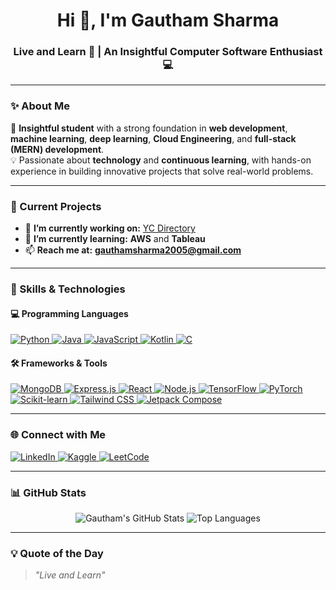 <h1 align="center">Hi 👋, I'm Gautham Sharma</h1>
<h3 align="center">Live and Learn 🚀 | An Insightful Computer Software Enthusiast 💻</h3>

---

### ✨ About Me
🎯 **Insightful student** with a strong foundation in **web development**, **machine learning**, **deep learning**, **Cloud Engineering**, and **full-stack (MERN) development**.  
💡 Passionate about **technology** and **continuous learning**, with hands-on experience in building innovative projects that solve real-world problems.  

---

### 🔭 Current Projects
- 🚀 **I’m currently working on:** [YC Directory](https://www.ycdirectory)  
- 🧠 **I’m currently learning:** **AWS** and **Tableau**  
- 📫 **Reach me at:** **gauthamsharma2005@gmail.com**   

---

### 🚀 Skills & Technologies

#### 💻 Programming Languages  
<p align="left">
  <a href="https://www.python.org" target="_blank">
    <img src="https://img.shields.io/badge/Python-3776AB?style=for-the-badge&logo=python&logoColor=white" alt="Python"/>
  </a>
  <a href="https://www.java.com" target="_blank">
    <img src="https://img.shields.io/badge/Java-007396?style=for-the-badge&logo=java&logoColor=white" alt="Java"/>
  </a>
  <a href="https://developer.mozilla.org/en-US/docs/Web/JavaScript" target="_blank">
    <img src="https://img.shields.io/badge/JavaScript-F7DF1E?style=for-the-badge&logo=javascript&logoColor=black" alt="JavaScript"/>
  </a>
  <a href="https://www.kotlinlang.org/" target="_blank">
    <img src="https://img.shields.io/badge/Kotlin-0095D5?style=for-the-badge&logo=kotlin&logoColor=white" alt="Kotlin"/>
  </a>
  <a href="https://www.cprogramming.com/" target="_blank">
    <img src="https://img.shields.io/badge/C-00599C?style=for-the-badge&logo=c&logoColor=white" alt="C"/>
  </a>
</p>

#### 🛠️ Frameworks & Tools  
<p align="left">
  <a href="https://www.mongodb.com/" target="_blank">
    <img src="https://img.shields.io/badge/MongoDB-47A248?style=for-the-badge&logo=mongodb&logoColor=white" alt="MongoDB"/>
  </a>
  <a href="https://expressjs.com" target="_blank">
    <img src="https://img.shields.io/badge/Express.js-000000?style=for-the-badge&logo=express&logoColor=white" alt="Express.js"/>
  </a>
  <a href="https://reactjs.org/" target="_blank">
    <img src="https://img.shields.io/badge/React-61DAFB?style=for-the-badge&logo=react&logoColor=black" alt="React"/>
  </a>
  <a href="https://nodejs.org" target="_blank">
    <img src="https://img.shields.io/badge/Node.js-339933?style=for-the-badge&logo=node.js&logoColor=white" alt="Node.js"/>
  </a>
  <a href="https://www.tensorflow.org" target="_blank">
    <img src="https://img.shields.io/badge/TensorFlow-FF6F00?style=for-the-badge&logo=tensorflow&logoColor=white" alt="TensorFlow"/>
  </a>
  <a href="https://pytorch.org/" target="_blank">
    <img src="https://img.shields.io/badge/PyTorch-EE4C2C?style=for-the-badge&logo=pytorch&logoColor=white" alt="PyTorch"/>
  </a>
  <a href="https://scikit-learn.org/" target="_blank">
    <img src="https://img.shields.io/badge/Scikit Learn-F7931E?style=for-the-badge&logo=scikit-learn&logoColor=white" alt="Scikit-learn"/>
  </a>
  <a href="https://tailwindcss.com/" target="_blank">
    <img src="https://img.shields.io/badge/TailwindCSS-38B2AC?style=for-the-badge&logo=tailwind-css&logoColor=white" alt="Tailwind CSS"/>
  </a>
  <a href="https://jetpackcompose.io/" target="_blank">
    <img src="https://img.shields.io/badge/Jetpack Compose-4285F4?style=for-the-badge&logo=android&logoColor=white" alt="Jetpack Compose"/>
  </a>
</p>

---

### 🌐 Connect with Me  
<p align="left">
  <a href="https://linkedin.com/in/gautham-sharma-maximus5470" target="_blank">
    <img src="https://img.shields.io/badge/LinkedIn-0A66C2?style=for-the-badge&logo=linkedin&logoColor=white" alt="LinkedIn"/>
  </a>
  <a href="https://kaggle.com/gauthamsharma" target="_blank">
    <img src="https://img.shields.io/badge/Kaggle-20BEFF?style=for-the-badge&logo=kaggle&logoColor=white" alt="Kaggle"/>
  </a>
  <a href="https://www.leetcode.com/maximus5470" target="_blank">
    <img src="https://img.shields.io/badge/LeetCode-FFA116?style=for-the-badge&logo=leetcode&logoColor=black" alt="LeetCode"/>
  </a>
</p>

---

### 📊 GitHub Stats  
<p align="center">
  <img src="https://github-readme-stats.vercel.app/api?username=maximus5470&show_icons=true&theme=radical" alt="Gautham's GitHub Stats" />
  <img src="https://github-readme-stats.vercel.app/api/top-langs/?username=maximus5470&layout=compact&theme=radical" alt="Top Languages" />
</p>

---

### 💡 Quote of the Day  
> *"Live and Learn"*  
